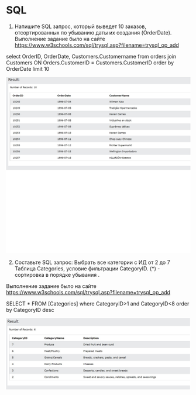 # SQL

1. Напишите SQL запрос, который выведет 10 заказов, отсортированных по убыванию даты их создания (OrderDate). 
Выполнение задание было на сайте https://www.w3schools.com/sql/trysql.asp?filename=trysql_op_add

select OrderID, OrderDate, Customers.Customername from orders
join Customers ON Orders.CustomerID = Customers.CustomerID
order by OrderDate
limit 10

![Результат](https://github.com/vollmerivan/SQL/blob/main/assets/1.jpg)

2. Составьте SQL запрос:
Выбрать все категории с ИД от 2 до 7
Таблица Categories, условие фильтрации CategoryID.
(*) -  сортировка в порядке убывания .

Выполнение задание было на сайте https://www.w3schools.com/sql/trysql.asp?filename=trysql_op_add

SELECT * FROM [Categories]
where CategoryID>1 and CategoryID<8
order by CategoryID desc

![Результат](https://github.com/vollmerivan/SQL/blob/main/assets/2.jpg)